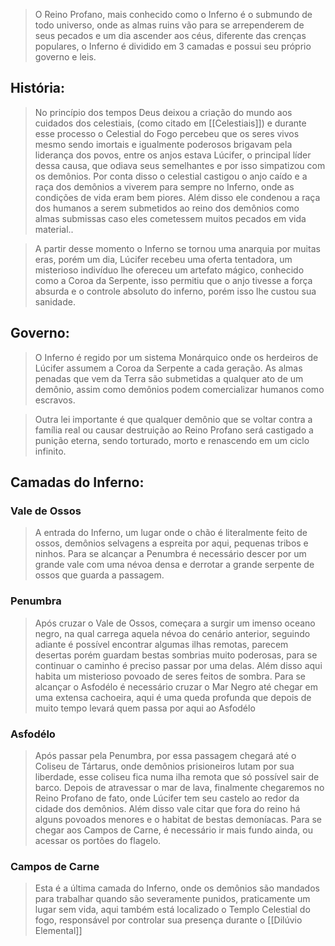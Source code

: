 > O Reino Profano, mais conhecido como o Inferno é o submundo de todo universo, onde as almas ruins vão para se arrependerem de seus pecados e um dia ascender aos céus, diferente das crenças populares, o Inferno é dividido em 3 camadas e possui seu próprio governo e leis.

## História:

> No princípio dos tempos Deus deixou a criação do mundo aos cuidados dos celestiais, (como citado em [[Celestiais]]) e durante esse processo o Celestial do Fogo percebeu que os seres vivos mesmo sendo imortais e igualmente poderosos brigavam pela liderança dos povos, entre os anjos estava Lúcifer, o principal líder dessa causa, que odiava seus semelhantes e por isso simpatizou com os demônios. Por conta disso o celestial castigou o anjo caído e a raça dos demônios a viverem para sempre no Inferno, onde as condições de vida eram bem piores. Além disso ele condenou a raça dos humanos a serem submetidos ao reino dos demônios como almas submissas caso eles cometessem muitos pecados em vida material..

> A partir desse momento o Inferno se tornou uma anarquia por muitas eras, porém um dia, Lúcifer recebeu uma oferta tentadora, um misterioso indivíduo lhe ofereceu um artefato mágico, conhecido como a Coroa da Serpente, isso permitiu que o anjo tivesse a força absurda e o controle absoluto do inferno, porém isso lhe custou sua sanidade. 


## Governo:

> O Inferno é regido por um sistema Monárquico onde os herdeiros de Lúcifer assumem a Coroa da Serpente a cada geração. As almas penadas que vem da Terra são submetidas a qualquer ato de um demônio, assim como demônios podem comercializar humanos como escravos. 

> Outra lei importante é que qualquer demônio que se voltar contra a família real ou causar destruição ao Reino Profano será castigado a punição eterna, sendo torturado, morto e renascendo em um ciclo infinito.

## Camadas do Inferno:

### Vale de Ossos
> A entrada do Inferno, um lugar onde o chão é literalmente feito de ossos, demônios selvagens a espreita por aqui, pequenas tribos e ninhos. Para se alcançar a Penumbra é necessário descer por um grande vale com uma névoa densa e derrotar a grande serpente de ossos que guarda a passagem.
### Penumbra
> Após cruzar o Vale de Ossos, começara a surgir um imenso oceano negro, na qual carrega aquela névoa do cenário anterior, seguindo adiante é possível encontrar algumas ilhas remotas, parecem desertas porém guardam bestas sombrias muito poderosas, para se continuar o caminho é preciso passar por uma delas. Além disso aqui habita um misterioso povoado de seres feitos de sombra. Para se alcançar o Asfodélo é necessário cruzar o Mar Negro até chegar em uma extensa cachoeira, aqui é uma queda profunda que depois de muito tempo levará quem passa por aqui ao Asfodélo

### Asfodélo

> Após passar pela Penumbra, por essa passagem chegará até o Coliseu de Tártarus, onde demônios prisioneiros lutam por sua liberdade, esse coliseu fica numa ilha remota que só possível sair de barco. Depois de atravessar o mar de lava, finalmente chegaremos no Reino Profano de fato, onde Lúcifer tem seu castelo ao redor da cidade dos demônios. Além disso vale citar que fora do reino há alguns povoados menores e o habitat de bestas demoníacas. Para se chegar aos Campos de Carne, é necessário ir mais fundo ainda, ou acessar os portões do flagelo.

### Campos de Carne

> Esta é a última camada do Inferno, onde os demônios são mandados para trabalhar quando são severamente punidos, praticamente um lugar sem vida, aqui também está localizado o Templo Celestial do fogo, responsável por controlar sua presença durante o [[Dilúvio Elemental]]
